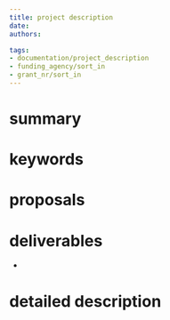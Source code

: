 ```yaml
---
title: project description
date: 
authors: 

tags:
- documentation/project_description
- funding_agency/sort_in
- grant_nr/sort_in
---
```


# summary


# keywords


# proposals


# deliverables
- 

# detailed description


